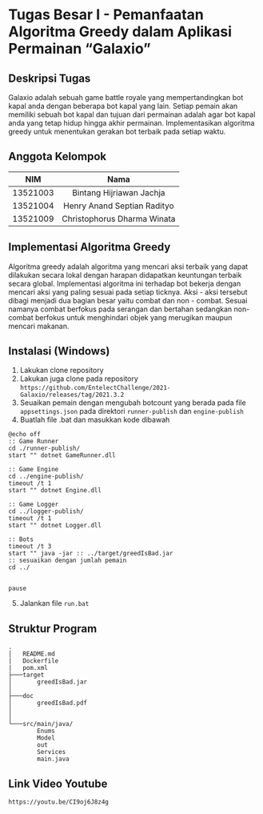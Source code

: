 # Tugas Besar I - Pemanfaatan Algoritma Greedy dalam Aplikasi Permainan “Galaxio”
## Deskripsi Tugas
Galaxio adalah sebuah game battle royale yang mempertandingkan bot kapal anda dengan beberapa bot kapal yang lain. Setiap pemain akan memiliki sebuah bot kapal dan tujuan dari permainan adalah agar bot kapal anda yang tetap hidup hingga akhir permainan. Implementasikan algoritma greedy untuk menentukan gerakan bot terbaik pada setiap waktu.
## Anggota Kelompok
| NIM | Nama |
| :---: | :---: |
| 13521003 | Bintang Hijriawan Jachja |
| 13521004 | Henry Anand Septian Radityo |
| 13521009 | Christophorus Dharma Winata |
## Implementasi Algoritma Greedy
Algoritma greedy adalah algoritma yang mencari aksi terbaik yang dapat dilakukan secara lokal dengan harapan didapatkan keuntungan terbaik secara global. Implementasi algoritma ini terhadap bot bekerja dengan mencari aksi yang paling sesuai pada setiap ticknya. Aksi - aksi tersebut dibagi menjadi dua bagian besar yaitu combat dan non - combat. Sesuai namanya combat berfokus pada serangan dan bertahan sedangkan non-combat berfokus untuk menghindari objek yang merugikan maupun mencari makanan.
## Instalasi (Windows)
1. Lakukan clone repository
2. Lakukan juga clone pada repository `https://github.com/EntelectChallenge/2021-Galaxio/releases/tag/2021.3.2`
3. Seuaikan pemain dengan mengubah botcount yang berada pada file `appsettings.json` pada direktori `runner-publish` dan `engine-publish`
4. Buatlah file .bat dan masukkan kode dibawah
```
@echo off
:: Game Runner
cd ./runner-publish/
start "" dotnet GameRunner.dll

:: Game Engine
cd ../engine-publish/
timeout /t 1
start "" dotnet Engine.dll

:: Game Logger
cd ../logger-publish/
timeout /t 1
start "" dotnet Logger.dll

:: Bots
timeout /t 3
start "" java -jar :: ../target/greedIsBad.jar
:: sesuaikan dengan jumlah pemain
cd ../


pause

```
5. Jalankan file `run.bat`
## Struktur Program
```
.
│   README.md
|   Dockerfile
|   pom.xml
├───target
│       greedIsBad.jar
│
├───doc
│       greedIsBad.pdf
│       
│
└───src/main/java/
        Enums
        Model
        out
        Services
        main.java
```
## Link Video Youtube
`https://youtu.be/CI9oj6J8z4g`
